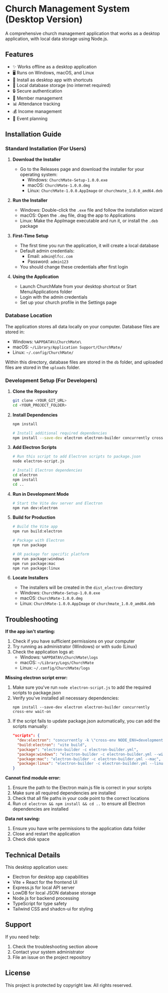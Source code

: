 
# Church Management System (Desktop Version)

A comprehensive church management application that works as a desktop application, with local data storage using Node.js.

## Features

- ✨ Works offline as a desktop application
- 🖥️ Runs on Windows, macOS, and Linux
- 📱 Install as desktop app with shortcuts
- 🔄 Local database storage (no internet required)
- 🔒 Secure authentication
- 👥 Member management
- 📊 Attendance tracking
- 💰 Income management
- 📅 Event planning

## Installation Guide

### Standard Installation (For Users)

1. **Download the Installer**
   - Go to the Releases page and download the installer for your operating system:
     - Windows: `ChurchMate-Setup-1.0.0.exe`
     - macOS: `ChurchMate-1.0.0.dmg`
     - Linux: `ChurchMate-1.0.0.AppImage` or `churchmate_1.0.0_amd64.deb`

2. **Run the Installer**
   - Windows: Double-click the `.exe` file and follow the installation wizard
   - macOS: Open the `.dmg` file, drag the app to Applications
   - Linux: Make the AppImage executable and run it, or install the `.deb` package

3. **First-Time Setup**
   - The first time you run the application, it will create a local database
   - Default admin credentials:
     - Email: `admin@lfcc.com`
     - Password: `admin123`
   - You should change these credentials after first login

4. **Using the Application**
   - Launch ChurchMate from your desktop shortcut or Start Menu/Applications folder
   - Login with the admin credentials
   - Set up your church profile in the Settings page

### Database Location

The application stores all data locally on your computer. Database files are stored in:

- Windows: `%APPDATA%\ChurchMate\`
- macOS: `~/Library/Application Support/ChurchMate/`
- Linux: `~/.config/ChurchMate/`

Within this directory, database files are stored in the `db` folder, and uploaded files are stored in the `uploads` folder.

### Development Setup (For Developers)

1. **Clone the Repository**
   ```sh
   git clone <YOUR_GIT_URL>
   cd <YOUR_PROJECT_FOLDER>
   ```

2. **Install Dependencies**
   ```sh
   npm install
   
   # Install additional required dependencies
   npm install --save-dev electron electron-builder concurrently cross-env wait-on
   ```

3. **Add Electron Scripts**
   ```sh
   # Run this script to add Electron scripts to package.json
   node electron-script.js
   
   # Install Electron dependencies
   cd electron
   npm install
   cd ..
   ```

4. **Run in Development Mode**
   ```sh
   # Start the Vite dev server and Electron
   npm run dev:electron
   ```

5. **Build for Production**
   ```sh
   # Build the Vite app
   npm run build:electron
   
   # Package with Electron
   npm run package
   
   # OR package for specific platform
   npm run package:windows
   npm run package:mac
   npm run package:linux
   ```

6. **Locate Installers**
   - The installers will be created in the `dist_electron` directory
   - Windows: `ChurchMate-Setup-1.0.0.exe`
   - macOS: `ChurchMate-1.0.0.dmg`
   - Linux: `ChurchMate-1.0.0.AppImage` or `churchmate_1.0.0_amd64.deb`

## Troubleshooting

**If the app isn't starting:**
1. Check if you have sufficient permissions on your computer
2. Try running as administrator (Windows) or with sudo (Linux)
3. Check the application logs at:
   - Windows: `%APPDATA%\ChurchMate\logs`
   - macOS: `~/Library/Logs/ChurchMate`
   - Linux: `~/.config/ChurchMate/logs`

**Missing electron script error:**
1. Make sure you've run `node electron-script.js` to add the required scripts to package.json
2. Verify you've installed all necessary dependencies:
   ```
   npm install --save-dev electron electron-builder concurrently cross-env wait-on
   ```
3. If the script fails to update package.json automatically, you can add the scripts manually:
   ```json
   "scripts": {
     "dev:electron": "concurrently -k \"cross-env NODE_ENV=development vite\" \"wait-on http://localhost:8080 && electron ./electron/main.js\"",
     "build:electron": "vite build",
     "package": "electron-builder -c electron-builder.yml",
     "package:windows": "electron-builder -c electron-builder.yml --win",
     "package:mac": "electron-builder -c electron-builder.yml --mac",
     "package:linux": "electron-builder -c electron-builder.yml --linux"
   }
   ```

**Cannot find module error:**
1. Ensure the path to the Electron main.js file is correct in your scripts
2. Make sure all required dependencies are installed
3. Check that all file paths in your code point to the correct locations
4. Run `cd electron && npm install && cd ..` to ensure all Electron dependencies are installed

**Data not saving:**
1. Ensure you have write permissions to the application data folder
2. Close and restart the application
3. Check disk space

## Technical Details

This desktop application uses:
- Electron for desktop app capabilities
- Vite + React for the frontend UI
- Express.js for local API server
- LowDB for local JSON database storage
- Node.js for backend processing
- TypeScript for type safety
- Tailwind CSS and shadcn-ui for styling

## Support

If you need help:
1. Check the troubleshooting section above
2. Contact your system administrator
3. File an issue on the project repository

## License

This project is protected by copyright law. All rights reserved.
